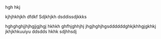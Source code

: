 hgh
hkj

kjhjhkhjkh
dfdkf
Sdjkhjkh
dsddissdjkkks

hghghghjjhjhgjjgjhgj
hkhkh
ghfhjghhjhj
jhgjhghjhgsddddddghkjkhhgjgkhkj
jkhjkhkuuiyu
ddsdds
hkhk
sdjhhsdj
